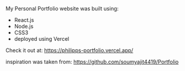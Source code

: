 My Personal Portfolio website was built using: 
- React.js
- Node.js
- CSS3
- deployed using Vercel

Check it out at: https://philipps-portfolio.vercel.app/

inspiration was taken from: https://github.com/soumyajit4419/Portfolio 

